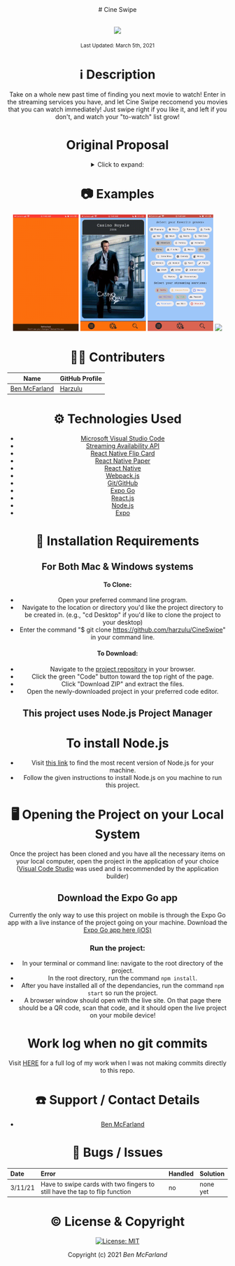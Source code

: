 <div align="center">
# Cine Swipe

<p align="center">
    <br>
    <a href="https://github.com/Harzulu">
        <img src="https://avatars3.githubusercontent.com/u/55816973?s=460&u=46b7375105009121ce5ce53643553fef0ba2be14&v=4" width="150px" height="auto">
    </a>
</p>

<p align="center">
  <small>Last Updated: March 5th, 2021</small>
</p>

# ℹ️ Description

Take on a whole new past time of finding you next movie to watch! Enter in the streaming services you have, and let Cine Swipe reccomend you movies that you can watch immediately! Just swipe right if you like it, and left if you don't, and watch your "to-watch" list grow!

# Original Proposal

<details>
  <summary>Click to expand:</summary>

    Name of Student:
    Benjamin McFarland

    Name of Project:
    Stream Dating!

    Project's Purpose or Goal: (What will it do for users?)
    A dating-type app, but for movies and TV shows only available on the streaming platforms you currently have.

    List the absolute minimum features the project requires to meet this purpose or goal:
    An app that can compile a list of movies the user has said they are interested in. The app would only recommend/show movies or shows that are on the streaming services the user states. 

    What tools, frameworks, libraries, APIs, modules, and/or other resources (whatever is specific to your track, and your language) will you use to create this MVP? List them all here. Be specific.
    I know I will probably use the IMDb API to get movie and TV shows information with the streaming platforms they are on, however, there are other APIs out there that have this same information I might use instead. 

    The program itself will mostly rely on React native, possibly using Redux or other libraries or frameworks that we will learn coming up to make this a functional program.

    I might have to use C#, .NET, and MySQL as a back-end database, but I am not entirely sure yet how needed that side will be.

    If you finish developing the minimum viable product (MVP) with time to spare, what will you work on next? Describe these features here: Be specific.
    My next goal would be to have "friends" with features to see movies or shows both users are interested in, as well as messaging, or sending movie/show recommendations.

    Another feature could be where the user can change a setting to see all movies and TV shows, not just from their streaming services.

    I would also like to see if I could make use of some type of AI API to help recommend movies better, but that is a very big stretch goal.

    What additional tools, frameworks, libraries, APIs, or other resources will these additional features require?
    Google or Microsoft AI API if I want to try and add any type of extra power for the recommendations. 

    I will almost certainly have to have the C# back end with identity to hold user login if I want the "friends" feature.

    Is there anything else you'd like your instructor to know?
    I really want to get this as a mobile app, however, if I can't figure out React Native enough in time, I might make it as a website. But I have been looking into React Native a lot recently to try and learn before I start working on it.

</details>

# 📷 Examples
<p align="center">
  <a>
  <img src="./assets/exampleLoad.gif" width="150px" height="auto" />
  </a>
  <a>
  <img src="./assets/exampleCard.gif" width="150px" height="auto" />
  </a>
  <a>
  <img src="./assets/searchPage.png" width="150px" height="auto" />
  </a>
  <a>
  <img src="./assets/exampleLikes.gif" width="150px" height="auto" />
  </a>
</p>

# 🧑‍💻 Contributers

| Name | GitHub Profile |
|------|----------------|
| [Ben McFarland](https://www.linkedin.com/in/benjamin-mcf/) | [Harzulu](https://github.com/harzulu)|

# ⚙️ Technologies Used

* <a href="https://code.visualstudio.com/">Microsoft Visual Studio Code</a>
* <a href="https://rapidapi.com/movie-of-the-night-movie-of-the-night-default/api/streaming-availability/details">Streaming Availability API</a>
* <a href="https://www.npmjs.com/package/react-native-flip-card">React Native Flip Card</a>
* <a href="https://callstack.github.io/react-native-paper/index.html">React Native Paper</a>
* <a href="https://reactnative.dev/">React Native</a>
* <a href="https://webpack.js.org/">Webpack.js</a>
* <a href="https://github.com/">Git/GitHub</a>
* <a href="https://apps.apple.com/us/app/expo-go/id982107779">Expo Go</a>
* <a href="https://reactjs.org/">React.js</a>
* <a href="https://nodejs.org/en/">Node.js</a>
* <a href="https://expo.io/">Expo</a>

# 💾 Installation Requirements

## For Both Mac & Windows systems

#### To Clone:
- Open your preferred command line program.
- Navigate to the location or directory you'd like the project directory to be created in. (e.g., "cd Desktop" if you'd like to clone the project to your desktop)
- Enter the command "$ git clone https://github.com/harzulu/CineSwipe" in your command line.

#### To Download:
- Navigate to the [project repository](https://github.com/harzulu/CineSwipe) in your browser.
- Click the green "Code" button toward the top right of the page.
- Click "Download ZIP" and extract the files.
- Open the newly-downloaded project in your preferred code editor.

## **This project uses Node.js Project Manager**

# To install Node.js

- Visit <a href="https://nodejs.org/en/download/">this link</a> to find the most recent version of Node.js for your machine.
- Follow the given instructions to install Node.js on you machine to run this project.

# 🖥️ Opening the Project on your Local System

Once the project has been cloned and you have all the necessary items on your local computer, open the project in the application of your choice (<a href="https://code.visualstudio.com/">Visual Code Studio</a> was used and is recommended by the application builder)

## Download the Expo Go app

Currently the only way to use this project on mobile is through the Expo Go app with a live instance of the project going on your machine. Download the <a href="https://apps.apple.com/us/app/expo-go/id982107779">Expo Go app here (iOS)</a>

### Run the project:

- In your terminal or command line: navigate to the root directory of the project.
- In the root directory, run the command `npm install`.
- After you have installed all of the dependancies, run the command `npm start` so run the project.
- A browser window should open with the live site. On that page there should be a QR code, scan that code, and it should open the live project on your mobile device!

# Work log when no git commits

Visit <a href="https://docs.google.com/document/d/1_qQ38JIwrzM6LYjI4_TNoufFSQqPGigdfS_MusOaGZ8/edit?usp=sharing">HERE</a> for a full log of my work when I was not making commits directly to this repo.

# ☎️ Support / Contact Details

* [Ben McFarland](mailto:benrmcfarland@gmail.com)

# 🐛 Bugs / Issues

| Date | Error | Handled | Solution |
| :------------- | :------------- | :------------- | :------------- |
| 3/11/21 | Have to swipe cards with two fingers to still have the tap to flip function | no | none yet |

# ©️ License & Copyright

[![License: MIT](https://img.shields.io/badge/License-MIT-yellow.svg)](https://opensource.org/licenses/MIT)

Copyright (c) 2021 *_Ben McFarland_*
</div>